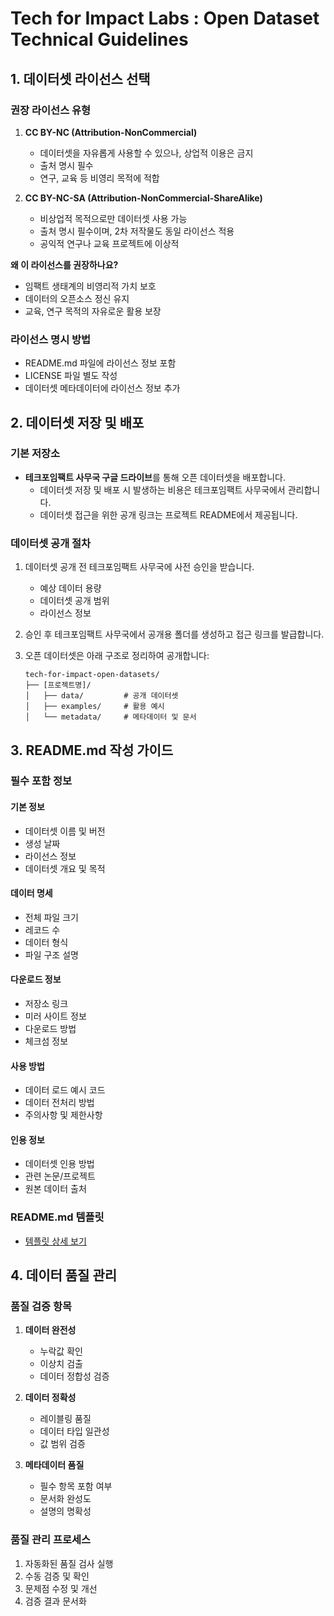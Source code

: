 # Tech for Impact Labs : Open Dataset Technical Guidelines

## 1. 데이터셋 라이선스 선택

### 권장 라이선스 유형
1. **CC BY-NC (Attribution-NonCommercial)**
    - 데이터셋을 자유롭게 사용할 수 있으나, 상업적 이용은 금지
    - 출처 명시 필수
    - 연구, 교육 등 비영리 목적에 적합

2. **CC BY-NC-SA (Attribution-NonCommercial-ShareAlike)**
    - 비상업적 목적으로만 데이터셋 사용 가능
    - 출처 명시 필수이며, 2차 저작물도 동일 라이선스 적용
    - 공익적 연구나 교육 프로젝트에 이상적

**왜 이 라이선스를 권장하나요?**
- 임팩트 생태계의 비영리적 가치 보호
- 데이터의 오픈소스 정신 유지
- 교육, 연구 목적의 자유로운 활용 보장

### 라이선스 명시 방법
- README.md 파일에 라이선스 정보 포함
- LICENSE 파일 별도 작성
- 데이터셋 메타데이터에 라이선스 정보 추가

## 2. 데이터셋 저장 및 배포

### 기본 저장소
- **테크포임팩트 사무국 구글 드라이브**를 통해 오픈 데이터셋을 배포합니다.
  - 데이터셋 저장 및 배포 시 발생하는 비용은 테크포임팩트 사무국에서 관리합니다.
  - 데이터셋 접근을 위한 공개 링크는 프로젝트 README에서 제공됩니다.

### 데이터셋 공개 절차
1. 데이터셋 공개 전 테크포임팩트 사무국에 사전 승인을 받습니다.
   - 예상 데이터 용량
   - 데이터셋 공개 범위
   - 라이선스 정보
   
2. 승인 후 테크포임팩트 사무국에서 공개용 폴더를 생성하고 접근 링크를 발급합니다.

3. 오픈 데이터셋은 아래 구조로 정리하여 공개합니다:
   ```
   tech-for-impact-open-datasets/
   ├── [프로젝트명]/
   │   ├── data/         # 공개 데이터셋
   │   ├── examples/     # 활용 예시
   │   └── metadata/     # 메타데이터 및 문서
   ```

## 3. README.md 작성 가이드

### 필수 포함 정보

#### 기본 정보
- 데이터셋 이름 및 버전
- 생성 날짜
- 라이선스 정보
- 데이터셋 개요 및 목적

#### 데이터 명세
- 전체 파일 크기
- 레코드 수
- 데이터 형식
- 파일 구조 설명

#### 다운로드 정보
- 저장소 링크
- 미러 사이트 정보
- 다운로드 방법
- 체크섬 정보

#### 사용 방법
- 데이터 로드 예시 코드
- 데이터 전처리 방법
- 주의사항 및 제한사항

#### 인용 정보
- 데이터셋 인용 방법
- 관련 논문/프로젝트
- 원본 데이터 출처

### README.md 템플릿
- [템플릿 상세 보기](../templates/dataset-readme-template.md)

## 4. 데이터 품질 관리

### 품질 검증 항목
1. **데이터 완전성**
   - 누락값 확인
   - 이상치 검출
   - 데이터 정합성 검증

2. **데이터 정확성**
   - 레이블링 품질
   - 데이터 타입 일관성
   - 값 범위 검증

3. **메타데이터 품질**
   - 필수 항목 포함 여부
   - 문서화 완성도
   - 설명의 명확성

### 품질 관리 프로세스
1. 자동화된 품질 검사 실행
2. 수동 검증 및 확인
3. 문제점 수정 및 개선
4. 검증 결과 문서화